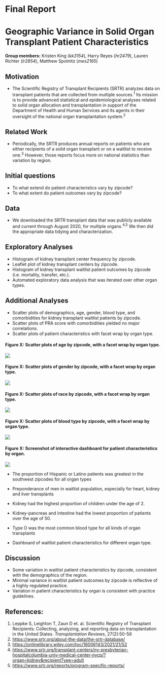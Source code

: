 Final Report
================

# Geographic Variance in Solid Organ Transplant Patient Characteristics

**Group members:** Kristen King (*kk3154*), Harry Reyes (*hr2479*),
Lauren Richter (*lr2854*), Matthew Spotnitz (*mes2165*)

## Motivation

-   The Scientific Registry of Transplant Recipients (SRTR) analyzes
    data on transplant patients that are collected from multiple
    sources.<sup>1</sup> Its mission is to provide advanced statistical
    and epidemiological analyses related to solid organ allocation and
    transplantation in support of the Department of Health and Human
    Services and its agents in their oversight of the national organ
    transplantation system.<sup>2</sup>

## Related Work

-   Periodically, the SRTR produces annual reports on patients who are
    either recipients of a solid organ transplant or on a waitlist to
    receive one.<sup>3</sup> However, those reports focus more on
    national statistics than variation by region.

## Initial questions

-   To what extend do patient characteristics vary by zipcode?
-   To what extent do patient outcomes vary by zipcode?

## Data

-   We downloaded the SRTR transplant data that was publicly available
    and current through August 2020, for multiple organs.<sup>4,5</sup>
    We then did the appropriate data tidying and characterization.

## Exploratory Analyses

-   Histogram of kidney transplant center frequency by zipcode.
-   Leaflet plot of kidney transplant centers by zipcode.
-   Histogram of kidney transplant waitlist patient outcomes by zipcode
    (i.e. mortality, transfer, etc.).
-   Automated exploratory data analysis that was iterated over other
    organ types.

## Additional Analyses

-   Scatter plots of demographics, age, gender, blood type, and
    comorbidities for kidney transplant waitlist patients by zipcode.
-   Scatter plots of PRA score with comorbidities yielded no major
    correlations.
-   Scatter plots of patient characteristics with facet wrap by organ
    type.

#### Figure X: Scatter plots of age by zipcode, with a facet wrap by organ type.

![](final_report_files/figure-gfm/age_by_zip-1.png)<!-- -->

#### Figure X: Scatter plots of gender by zipcode, with a facet wrap by organ type.

![](final_report_files/figure-gfm/gender_by_zip-1.png)<!-- -->

#### Figure X: Scatter plots of race by zipcode, with a facet wrap by organ type.

![](final_report_files/figure-gfm/race_by_zip-1.png)<!-- -->

#### Figure X: Scatter plots of blood type by zipcode, with a facet wrap by organ type.

![](final_report_files/figure-gfm/bloodtype_by_zip-1.png)<!-- -->

#### Figure X: Screenshot of interactive dashboard for patient characteristics by organ.

![](./img/dashboard_screenshot.png)

-   The proportion of Hispanic or Latino patients was greatest in the
    southwest zipcodes for all organ types

-   Preponderance of men in waitlist population, especially for heart,
    kidney and liver transplants

-   Kidney had the highest proportion of children under the age of 2.

-   Kidney-pancreas and intestine had the lowest proportion of patients
    over the age of 50.

-   Type O was the most common blood type for all kinds of organ
    transplants

-   Dashboard of waitlist patient characteristics for different organ
    type.

## Discussion

-   Some variation in waitlist patient characteristics by zipcode,
    consistent with the demographics of the region.
-   Minimal variance in waitlist patient outcomes by zipcode is
    reflective of a highly regulated practice.
-   Variation in patient characteristics by organ is consistent with
    practice guidelines.

## References:

1.  Leppke S, Leighton T, Zaun D et. al. Scientific Registry of
    Transplant Recipients: Collecting, analyzing, and reporting data on
    transplantation in the United States. *Transplantation Reviews*,
    27(2):50-56  
2.  <https://www.srtr.org/about-the-data/the-srtr-database/>  
3.  <https://onlinelibrary.wiley.com/toc/16006143/2021/21/S2>  
4.  <https://www.srtr.org/transplant-centers/ny-presbyterian-hospitalcolumbia-univ-medical-center-nycp/?organ=kidney&recipientType=adult>  
5.  <https://www.srtr.org/reports/program-specific-reports/>
